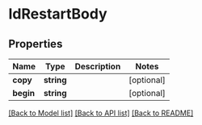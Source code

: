 # IdRestartBody

## Properties
Name | Type | Description | Notes
------------ | ------------- | ------------- | -------------
**copy** | **string** |  | [optional] 
**begin** | **string** |  | [optional] 

[[Back to Model list]](../../README.md#documentation-for-models) [[Back to API list]](../../README.md#documentation-for-api-endpoints) [[Back to README]](../../README.md)

